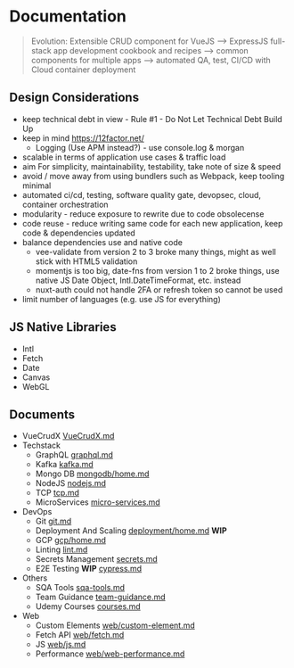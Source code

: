 # Documentation

> Evolution: Extensible CRUD component for VueJS --> ExpressJS full-stack app development cookbook and recipes --> common components for multiple apps --> automated QA, test, CI/CD with Cloud container deployment

## Design Considerations

- keep technical debt in view - Rule #1 - Do Not Let Technical Debt Build Up
- keep in mind https://12factor.net/
  - Logging (Use APM instead?) - use console.log & morgan
- scalable in terms of application use cases & traffic load
- aim For simplicity, maintainability, testability, take note of size & speed
- avoid / move away from using bundlers such as Webpack, keep tooling minimal
- automated ci/cd, testing, software quality gate, devopsec, cloud, container orchestration
- modularity - reduce exposure to rewrite due to code obsolecense
- code reuse - reduce writing same code for each new application, keep code & dependencies updated
- balance dependencies use and native code
  - vee-validate from version 2 to 3 broke many things, might as well stick with HTML5 validation
  - momentjs is too big, date-fns from version 1 to 2 broke things, use native JS Date Object, Intl.DateTimeFormat, etc. instead
  - nuxt-auth could not handle 2FA or refresh token so cannot be used
- limit number of languages (e.g. use JS for everything)

## JS Native Libraries
- Intl
- Fetch
- Date
- Canvas
- WebGL

## Documents

- VueCrudX [VueCrudX.md](VueCrudX.md)
- Techstack
  - GraphQL [graphql.md](graphql.md)
  - Kafka [kafka.md](kafka.md)
  - Mongo DB [mongodb/home.md](mongodb/home.md)
  - NodeJS [nodejs.md](nodejs.md)
  - TCP [tcp.md](tcp.md)
  - MicroServices [micro-services.md](micro-services.md)
- DevOps
  - Git [git.md](git.md)
  - Deployment And Scaling [deployment/home.md](deployment/home.md) **WIP**
  - GCP [gcp/home.md](gcp/home.md)
  - Linting [lint.md](lint.md)
  - Secrets Management [secrets.md](secrets.md)
  - E2E Testing **WIP** [cypress.md](cypress.md)
- Others
  - SQA Tools [sqa-tools.md](sqa-tools.md)
  - Team Guidance [team-guidance.md](team-guidance.md)
  - Udemy Courses [courses.md](courses.md)
- Web
  - Custom Elements [web/custom-element.md](custom-element.md)
  - Fetch API [web/fetch.md](fetch.md)
  - JS [web/js.md](js.md)
  - Performance [web/web-performance.md](js.md)

